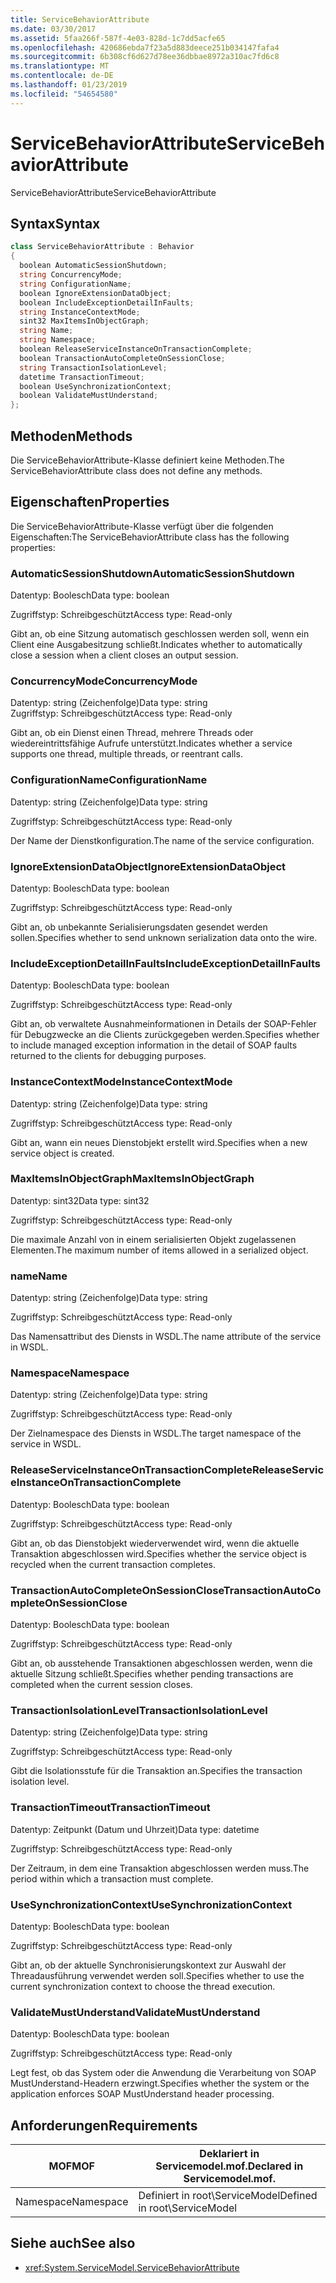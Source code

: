 ```yaml
---
title: ServiceBehaviorAttribute
ms.date: 03/30/2017
ms.assetid: 5faa266f-587f-4e03-828d-1c7dd5acfe65
ms.openlocfilehash: 420686ebda7f23a5d883deece251b034147fafa4
ms.sourcegitcommit: 6b308cf6d627d78ee36dbbae8972a310ac7fd6c8
ms.translationtype: MT
ms.contentlocale: de-DE
ms.lasthandoff: 01/23/2019
ms.locfileid: "54654580"
---
```

# <a name="servicebehaviorattribute"></a><span data-ttu-id="a888f-102">ServiceBehaviorAttribute</span><span class="sxs-lookup"><span data-stu-id="a888f-102">ServiceBehaviorAttribute</span></span>
<span data-ttu-id="a888f-103">ServiceBehaviorAttribute</span><span class="sxs-lookup"><span data-stu-id="a888f-103">ServiceBehaviorAttribute</span></span>  
  
## <a name="syntax"></a><span data-ttu-id="a888f-104">Syntax</span><span class="sxs-lookup"><span data-stu-id="a888f-104">Syntax</span></span>  
  
```csharp
class ServiceBehaviorAttribute : Behavior  
{  
  boolean AutomaticSessionShutdown;  
  string ConcurrencyMode;  
  string ConfigurationName;  
  boolean IgnoreExtensionDataObject;  
  boolean IncludeExceptionDetailInFaults;  
  string InstanceContextMode;  
  sint32 MaxItemsInObjectGraph;  
  string Name;  
  string Namespace;  
  boolean ReleaseServiceInstanceOnTransactionComplete;  
  boolean TransactionAutoCompleteOnSessionClose;  
  string TransactionIsolationLevel;  
  datetime TransactionTimeout;  
  boolean UseSynchronizationContext;  
  boolean ValidateMustUnderstand;  
};  
```  
  
## <a name="methods"></a><span data-ttu-id="a888f-105">Methoden</span><span class="sxs-lookup"><span data-stu-id="a888f-105">Methods</span></span>  
 <span data-ttu-id="a888f-106">Die ServiceBehaviorAttribute-Klasse definiert keine Methoden.</span><span class="sxs-lookup"><span data-stu-id="a888f-106">The ServiceBehaviorAttribute class does not define any methods.</span></span>  
  
## <a name="properties"></a><span data-ttu-id="a888f-107">Eigenschaften</span><span class="sxs-lookup"><span data-stu-id="a888f-107">Properties</span></span>  
 <span data-ttu-id="a888f-108">Die ServiceBehaviorAttribute-Klasse verfügt über die folgenden Eigenschaften:</span><span class="sxs-lookup"><span data-stu-id="a888f-108">The ServiceBehaviorAttribute class has the following properties:</span></span>  
  
### <a name="automaticsessionshutdown"></a><span data-ttu-id="a888f-109">AutomaticSessionShutdown</span><span class="sxs-lookup"><span data-stu-id="a888f-109">AutomaticSessionShutdown</span></span>  
 <span data-ttu-id="a888f-110">Datentyp: Boolesch</span><span class="sxs-lookup"><span data-stu-id="a888f-110">Data type: boolean</span></span>  
  
 <span data-ttu-id="a888f-111">Zugriffstyp: Schreibgeschützt</span><span class="sxs-lookup"><span data-stu-id="a888f-111">Access type: Read-only</span></span>  
  
 <span data-ttu-id="a888f-112">Gibt an, ob eine Sitzung automatisch geschlossen werden soll, wenn ein Client eine Ausgabesitzung schließt.</span><span class="sxs-lookup"><span data-stu-id="a888f-112">Indicates whether to automatically close a session when a client closes an output session.</span></span>  
  
### <a name="concurrencymode"></a><span data-ttu-id="a888f-113">ConcurrencyMode</span><span class="sxs-lookup"><span data-stu-id="a888f-113">ConcurrencyMode</span></span>  
 <span data-ttu-id="a888f-114">Datentyp: string (Zeichenfolge)</span><span class="sxs-lookup"><span data-stu-id="a888f-114">Data type: string</span></span>  
<span data-ttu-id="a888f-115">Zugriffstyp: Schreibgeschützt</span><span class="sxs-lookup"><span data-stu-id="a888f-115">Access type: Read-only</span></span>  
  
 <span data-ttu-id="a888f-116">Gibt an, ob ein Dienst einen Thread, mehrere Threads oder wiedereintrittsfähige Aufrufe unterstützt.</span><span class="sxs-lookup"><span data-stu-id="a888f-116">Indicates whether a service supports one thread, multiple threads, or reentrant calls.</span></span>  
  
### <a name="configurationname"></a><span data-ttu-id="a888f-117">ConfigurationName</span><span class="sxs-lookup"><span data-stu-id="a888f-117">ConfigurationName</span></span>  
 <span data-ttu-id="a888f-118">Datentyp: string (Zeichenfolge)</span><span class="sxs-lookup"><span data-stu-id="a888f-118">Data type: string</span></span>  
  
 <span data-ttu-id="a888f-119">Zugriffstyp: Schreibgeschützt</span><span class="sxs-lookup"><span data-stu-id="a888f-119">Access type: Read-only</span></span>  
  
 <span data-ttu-id="a888f-120">Der Name der Dienstkonfiguration.</span><span class="sxs-lookup"><span data-stu-id="a888f-120">The name of the service configuration.</span></span>  
  
### <a name="ignoreextensiondataobject"></a><span data-ttu-id="a888f-121">IgnoreExtensionDataObject</span><span class="sxs-lookup"><span data-stu-id="a888f-121">IgnoreExtensionDataObject</span></span>  
 <span data-ttu-id="a888f-122">Datentyp: Boolesch</span><span class="sxs-lookup"><span data-stu-id="a888f-122">Data type: boolean</span></span>  
  
 <span data-ttu-id="a888f-123">Zugriffstyp: Schreibgeschützt</span><span class="sxs-lookup"><span data-stu-id="a888f-123">Access type: Read-only</span></span>  
  
 <span data-ttu-id="a888f-124">Gibt an, ob unbekannte Serialisierungsdaten gesendet werden sollen.</span><span class="sxs-lookup"><span data-stu-id="a888f-124">Specifies whether to send unknown serialization data onto the wire.</span></span>  
  
### <a name="includeexceptiondetailinfaults"></a><span data-ttu-id="a888f-125">IncludeExceptionDetailInFaults</span><span class="sxs-lookup"><span data-stu-id="a888f-125">IncludeExceptionDetailInFaults</span></span>  
 <span data-ttu-id="a888f-126">Datentyp: Boolesch</span><span class="sxs-lookup"><span data-stu-id="a888f-126">Data type: boolean</span></span>  
  
 <span data-ttu-id="a888f-127">Zugriffstyp: Schreibgeschützt</span><span class="sxs-lookup"><span data-stu-id="a888f-127">Access type: Read-only</span></span>  
  
 <span data-ttu-id="a888f-128">Gibt an, ob verwaltete Ausnahmeinformationen in Details der SOAP-Fehler für Debugzwecke an die Clients zurückgegeben werden.</span><span class="sxs-lookup"><span data-stu-id="a888f-128">Specifies whether to include managed exception information in the detail of SOAP faults returned to the clients for debugging purposes.</span></span>  
  
### <a name="instancecontextmode"></a><span data-ttu-id="a888f-129">InstanceContextMode</span><span class="sxs-lookup"><span data-stu-id="a888f-129">InstanceContextMode</span></span>  
 <span data-ttu-id="a888f-130">Datentyp: string (Zeichenfolge)</span><span class="sxs-lookup"><span data-stu-id="a888f-130">Data type: string</span></span>  
  
 <span data-ttu-id="a888f-131">Zugriffstyp: Schreibgeschützt</span><span class="sxs-lookup"><span data-stu-id="a888f-131">Access type: Read-only</span></span>  
  
 <span data-ttu-id="a888f-132">Gibt an, wann ein neues Dienstobjekt erstellt wird.</span><span class="sxs-lookup"><span data-stu-id="a888f-132">Specifies when a new service object is created.</span></span>  
  
### <a name="maxitemsinobjectgraph"></a><span data-ttu-id="a888f-133">MaxItemsInObjectGraph</span><span class="sxs-lookup"><span data-stu-id="a888f-133">MaxItemsInObjectGraph</span></span>  
 <span data-ttu-id="a888f-134">Datentyp: sint32</span><span class="sxs-lookup"><span data-stu-id="a888f-134">Data type: sint32</span></span>  
  
 <span data-ttu-id="a888f-135">Zugriffstyp: Schreibgeschützt</span><span class="sxs-lookup"><span data-stu-id="a888f-135">Access type: Read-only</span></span>  
  
 <span data-ttu-id="a888f-136">Die maximale Anzahl von in einem serialisierten Objekt zugelassenen Elementen.</span><span class="sxs-lookup"><span data-stu-id="a888f-136">The maximum number of items allowed in a serialized object.</span></span>  
  
### <a name="name"></a><span data-ttu-id="a888f-137">name</span><span class="sxs-lookup"><span data-stu-id="a888f-137">Name</span></span>  
 <span data-ttu-id="a888f-138">Datentyp: string (Zeichenfolge)</span><span class="sxs-lookup"><span data-stu-id="a888f-138">Data type: string</span></span>  
  
 <span data-ttu-id="a888f-139">Zugriffstyp: Schreibgeschützt</span><span class="sxs-lookup"><span data-stu-id="a888f-139">Access type: Read-only</span></span>  
  
 <span data-ttu-id="a888f-140">Das Namensattribut des Diensts in WSDL.</span><span class="sxs-lookup"><span data-stu-id="a888f-140">The name attribute of the service in WSDL.</span></span>  
  
### <a name="namespace"></a><span data-ttu-id="a888f-141">Namespace</span><span class="sxs-lookup"><span data-stu-id="a888f-141">Namespace</span></span>  
 <span data-ttu-id="a888f-142">Datentyp: string (Zeichenfolge)</span><span class="sxs-lookup"><span data-stu-id="a888f-142">Data type: string</span></span>  
  
 <span data-ttu-id="a888f-143">Zugriffstyp: Schreibgeschützt</span><span class="sxs-lookup"><span data-stu-id="a888f-143">Access type: Read-only</span></span>  
  
 <span data-ttu-id="a888f-144">Der Zielnamespace des Diensts in WSDL.</span><span class="sxs-lookup"><span data-stu-id="a888f-144">The target namespace of the service in WSDL.</span></span>  
  
### <a name="releaseserviceinstanceontransactioncomplete"></a><span data-ttu-id="a888f-145">ReleaseServiceInstanceOnTransactionComplete</span><span class="sxs-lookup"><span data-stu-id="a888f-145">ReleaseServiceInstanceOnTransactionComplete</span></span>  
 <span data-ttu-id="a888f-146">Datentyp: Boolesch</span><span class="sxs-lookup"><span data-stu-id="a888f-146">Data type: boolean</span></span>  
  
 <span data-ttu-id="a888f-147">Zugriffstyp: Schreibgeschützt</span><span class="sxs-lookup"><span data-stu-id="a888f-147">Access type: Read-only</span></span>  
  
 <span data-ttu-id="a888f-148">Gibt an, ob das Dienstobjekt wiederverwendet wird, wenn die aktuelle Transaktion abgeschlossen wird.</span><span class="sxs-lookup"><span data-stu-id="a888f-148">Specifies whether the service object is recycled when the current transaction completes.</span></span>  
  
### <a name="transactionautocompleteonsessionclose"></a><span data-ttu-id="a888f-149">TransactionAutoCompleteOnSessionClose</span><span class="sxs-lookup"><span data-stu-id="a888f-149">TransactionAutoCompleteOnSessionClose</span></span>  
 <span data-ttu-id="a888f-150">Datentyp: Boolesch</span><span class="sxs-lookup"><span data-stu-id="a888f-150">Data type: boolean</span></span>  
  
 <span data-ttu-id="a888f-151">Zugriffstyp: Schreibgeschützt</span><span class="sxs-lookup"><span data-stu-id="a888f-151">Access type: Read-only</span></span>  
  
 <span data-ttu-id="a888f-152">Gibt an, ob ausstehende Transaktionen abgeschlossen werden, wenn die aktuelle Sitzung schließt.</span><span class="sxs-lookup"><span data-stu-id="a888f-152">Specifies whether pending transactions are completed when the current session closes.</span></span>  
  
### <a name="transactionisolationlevel"></a><span data-ttu-id="a888f-153">TransactionIsolationLevel</span><span class="sxs-lookup"><span data-stu-id="a888f-153">TransactionIsolationLevel</span></span>  
 <span data-ttu-id="a888f-154">Datentyp: string (Zeichenfolge)</span><span class="sxs-lookup"><span data-stu-id="a888f-154">Data type: string</span></span>  
  
 <span data-ttu-id="a888f-155">Zugriffstyp: Schreibgeschützt</span><span class="sxs-lookup"><span data-stu-id="a888f-155">Access type: Read-only</span></span>  
  
 <span data-ttu-id="a888f-156">Gibt die Isolationsstufe für die Transaktion an.</span><span class="sxs-lookup"><span data-stu-id="a888f-156">Specifies the transaction isolation level.</span></span>  
  
### <a name="transactiontimeout"></a><span data-ttu-id="a888f-157">TransactionTimeout</span><span class="sxs-lookup"><span data-stu-id="a888f-157">TransactionTimeout</span></span>  
 <span data-ttu-id="a888f-158">Datentyp: Zeitpunkt (Datum und Uhrzeit)</span><span class="sxs-lookup"><span data-stu-id="a888f-158">Data type: datetime</span></span>  
  
 <span data-ttu-id="a888f-159">Zugriffstyp: Schreibgeschützt</span><span class="sxs-lookup"><span data-stu-id="a888f-159">Access type: Read-only</span></span>  
  
 <span data-ttu-id="a888f-160">Der Zeitraum, in dem eine Transaktion abgeschlossen werden muss.</span><span class="sxs-lookup"><span data-stu-id="a888f-160">The period within which a transaction must complete.</span></span>  
  
### <a name="usesynchronizationcontext"></a><span data-ttu-id="a888f-161">UseSynchronizationContext</span><span class="sxs-lookup"><span data-stu-id="a888f-161">UseSynchronizationContext</span></span>  
 <span data-ttu-id="a888f-162">Datentyp: Boolesch</span><span class="sxs-lookup"><span data-stu-id="a888f-162">Data type: boolean</span></span>  
  
 <span data-ttu-id="a888f-163">Zugriffstyp: Schreibgeschützt</span><span class="sxs-lookup"><span data-stu-id="a888f-163">Access type: Read-only</span></span>  
  
 <span data-ttu-id="a888f-164">Gibt an, ob der aktuelle Synchronisierungskontext zur Auswahl der Threadausführung verwendet werden soll.</span><span class="sxs-lookup"><span data-stu-id="a888f-164">Specifies whether to use the current synchronization context to choose the thread execution.</span></span>  
  
### <a name="validatemustunderstand"></a><span data-ttu-id="a888f-165">ValidateMustUnderstand</span><span class="sxs-lookup"><span data-stu-id="a888f-165">ValidateMustUnderstand</span></span>  
 <span data-ttu-id="a888f-166">Datentyp: Boolesch</span><span class="sxs-lookup"><span data-stu-id="a888f-166">Data type: boolean</span></span>  
  
 <span data-ttu-id="a888f-167">Zugriffstyp: Schreibgeschützt</span><span class="sxs-lookup"><span data-stu-id="a888f-167">Access type: Read-only</span></span>  
  
 <span data-ttu-id="a888f-168">Legt fest, ob das System oder die Anwendung die Verarbeitung von SOAP MustUnderstand-Headern erzwingt.</span><span class="sxs-lookup"><span data-stu-id="a888f-168">Specifies whether the system or the application enforces SOAP MustUnderstand header processing.</span></span>  
  
## <a name="requirements"></a><span data-ttu-id="a888f-169">Anforderungen</span><span class="sxs-lookup"><span data-stu-id="a888f-169">Requirements</span></span>  
  
|<span data-ttu-id="a888f-170">MOF</span><span class="sxs-lookup"><span data-stu-id="a888f-170">MOF</span></span>|<span data-ttu-id="a888f-171">Deklariert in Servicemodel.mof.</span><span class="sxs-lookup"><span data-stu-id="a888f-171">Declared in Servicemodel.mof.</span></span>|  
|---------|-----------------------------------|  
|<span data-ttu-id="a888f-172">Namespace</span><span class="sxs-lookup"><span data-stu-id="a888f-172">Namespace</span></span>|<span data-ttu-id="a888f-173">Definiert in root\ServiceModel</span><span class="sxs-lookup"><span data-stu-id="a888f-173">Defined in root\ServiceModel</span></span>|  
  
## <a name="see-also"></a><span data-ttu-id="a888f-174">Siehe auch</span><span class="sxs-lookup"><span data-stu-id="a888f-174">See also</span></span>
- <xref:System.ServiceModel.ServiceBehaviorAttribute>
